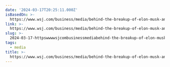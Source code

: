 ```yaml
---
date: '2024-03-17T20:25:11.000Z'
isBasedOn: >-
  https://www.wsj.com/business/media/behind-the-breakup-of-elon-musk-and-don-lemon-8500320e
link: >-
  https://www.wsj.com/business/media/behind-the-breakup-of-elon-musk-and-don-lemon-8500320e
slug: >-
  2024-03-17-httpswwwwsjcombusinessmediabehind-the-breakup-of-elon-musk-and-don-lemon-8500320e
tags:
  - media
title: >-
  https://www.wsj.com/business/media/behind-the-breakup-of-elon-musk-and-don-lemon-8500320e
---
```


